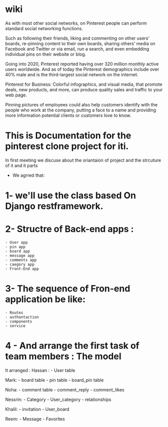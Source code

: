 # wiki

As with most other social networks, on Pinterest people can perform standard social networking functions. 

Such as following their friends, liking and commenting on other users’ boards, re-pinning content to their own boards,
sharing others’ media on Facebook and Twitter or via email, run a search, and even embedding individual pins on their website or blog.

Going into 2020, Pinterest reported having over 320 million monthly active users worldwide. 
And as of today the Pinterest demographics include over 40% male and is the third-largest social network on the internet.

Pinterest for Business:
Colorful infographics, and visual media, that promote deals, new products, and more, can produce quality sales and traffic to your web page.

Pinning pictures of employees could also help customers identify with the people who work at the company, putting a face to a name 
and providing more information potential clients or customers love to know.


# This is Documentation for the pinterest clone project for iti.

In first meeting we discuse about the oriantaion of project and the strcuture of it and it parts
- We agrred that:
# 1- we'll use the class based On Django restframework.
# 2- Structre of Back-end apps :
	- User app
	- pin app
	- board app
	- message app
	- comments app
	- caegory app
	- Front-End app

# 3- The sequence of Fron-end application be like:
	- Routes
	- authontaction 
	- components
	- service

# 4 - And arrange the first task of team members : The model

It arranged :
Hassan : 
	- User table

Mark:
	- board table
	- pin table
	- board_pin table

Noha:
	- comment table
	- comment_reply
	- comment_likes

Nessrin:
	- Category
	- User_category
	- relationships

Khalil:
	- invitation
	- User_board

Reem:
	- Message
	- Favorites

